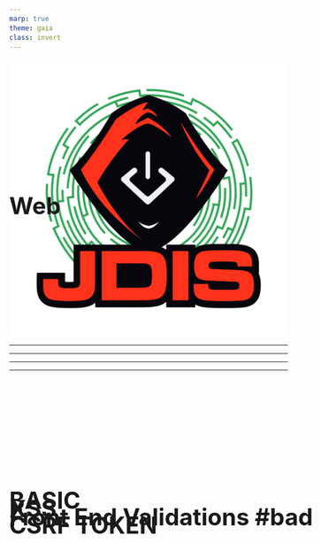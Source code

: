 ```yaml
---
marp: true
theme: gaia
class: invert
---
```


# Web
![bg right:25% contain](../Images/logo_jdis.png)

<style scoped>h1 {font-size: 300%;position:absolute; margin:25% 0;}</style>

---
<!-- paginate: true -->
# BASIC
---
# XSS

---
# Front End Validations \#bad

---
# CSRF TOKEN
